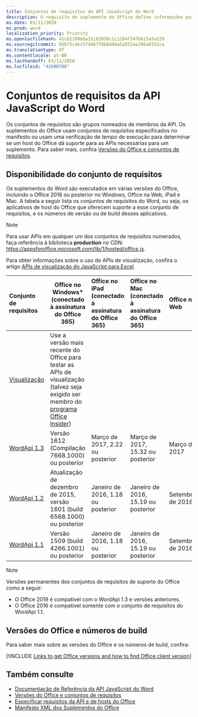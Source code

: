 ```yaml
---
title: Conjuntos de requisitos da API JavaScript do Word
description: O requisito do suplemento do Office define informações para os builds do Word
ms.date: 03/11/2020
ms.prod: word
localization_priority: Priority
ms.openlocfilehash: 41cb1189bba31c83958c1c1284f347b615a5a220
ms.sourcegitcommit: 05b73cdec5f4db7f0b8d48a5a552ee296a0332ca
ms.translationtype: HT
ms.contentlocale: pt-BR
ms.lasthandoff: 03/11/2020
ms.locfileid: "42600708"
---
```

# <a name="word-javascript-api-requirement-sets"></a>Conjuntos de requisitos da API JavaScript do Word

Os conjuntos de requisitos são grupos nomeados de membros da API. Os suplementos do Office usam conjuntos de requisitos especificados no manifesto ou usam uma verificação de tempo de execução para determinar se um host do Office dá suporte para as APIs necessárias para um suplemento. Para saber mais, confira [Versões do Office e conjuntos de requisitos](../../develop/office-versions-and-requirement-sets.md).

## <a name="requirement-set-availability"></a>Disponibilidade do conjunto de requisitos

Os suplementos do Word são executados em várias versões do Office, incluindo o Office 2016 ou posterior no Windows, Office na Web, iPad e Mac. A tabela a seguir lista os conjuntos de requisitos do Word, ou seja, os aplicativos de host do Office que oferecem suporte a esse conjunto de requisitos, e os números de versão ou de build desses aplicativos.

> [!NOTE]
> Para usar APIs em qualquer um dos conjuntos de requisitos numerados, faça referência à biblioteca **production** no CDN: https://appsforoffice.microsoft.com/lib/1/hosted/office.js.
>
> Para obter informações sobre o uso de APIs de visualização, confira o artigo [APIs de visualização do JavaScript para Excel](word-preview-apis.md).

|  Conjunto de requisitos  |   Office no Windows\*<br>(conectado à assinatura do Office 365)  |  Office no iPad<br>(conectado à assinatura do Office 365)  |  Office no Mac<br>(conectado à assinatura do Office 365)  | Office na Web  |
|:-----|-----|:-----|:-----|:-----|
| [Visualização](word-preview-apis.md) | Use a versão mais recente do Office para testar as APIs de visualização (talvez seja exigido ser membro do [programa Office Insider](https://products.office.com/office-insider)) |
| [WordApi 1.3](word-api-1-3-requirement-set.md) | Versão 1612 (Compilação 7668.1000) ou posterior| Março de 2017, 2.22 ou posterior | Março de 2017, 15.32 ou posterior| Março de 2017 |
| [WordApi 1.2](word-api-1-2-requirement-set.md) | Atualização de dezembro de 2015, versão 1601 (build 6568.1000) ou posterior | Janeiro de 2016, 1.18 ou posterior | Janeiro de 2016, 15.19 ou posterior| Setembro de 2016 |
| [WordApi 1.1](word-api-1-1-requirement-set.md) | Versão 1509 (build 4266.1001) ou posterior| Janeiro de 2016, 1.18 ou posterior | Janeiro de 2016, 15.19 ou posterior| Setembro de 2016 |

> [!NOTE]
> Versões permanentes dos conjuntos de requisitos de suporte do Office como a seguir:
>
> - O Office 2019 é compatível com o WordApi 1.3 e versões anteriores.
> - O Office 2016 é compatível somente com o conjunto de requisitos do WordApi 1.1.

## <a name="office-versions-and-build-numbers"></a>Versões do Office e números de build

Para saber mais sobre as versões do Office e os números de build, confira:

[!INCLUDE [Links to get Office versions and how to find Office client version](../../includes/links-get-office-versions-builds.md)]

## <a name="see-also"></a>Também consulte

- [Documentação de Referência da API JavaScript do Word](/javascript/api/word)
- [Versões do Office e conjuntos de requisitos](../../develop/office-versions-and-requirement-sets.md)
- [Especificar requisitos da API e de hosts do Office](../../develop/specify-office-hosts-and-api-requirements.md)
- [Manifesto XML dos Suplementos do Office](../../develop/add-in-manifests.md)

